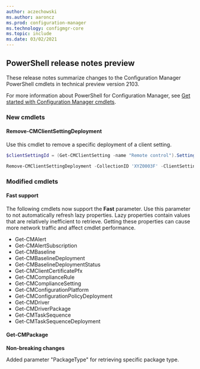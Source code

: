 ```yaml
---
author: aczechowski
ms.author: aaroncz
ms.prod: configuration-manager
ms.technology: configmgr-core
ms.topic: include
ms.date: 03/02/2021
---
```


## <a name="bkmk_powershell"></a> PowerShell release notes preview

<!--9302248-->

These release notes summarize changes to the Configuration Manager PowerShell cmdlets in technical preview version 2103.

For more information about PowerShell for Configuration Manager, see [Get started with Configuration Manager cmdlets](/powershell/sccm/overview).

### New cmdlets

#### Remove-CMClientSettingDeployment

Use this cmdlet to remove a specific deployment of a client setting.

```powershell
$clientSettingId = (Get-CMClientSetting -name "Remote control").SettingsID

Remove-CMClientSettingDeployment -CollectionID 'XYZ0003F' -ClientSettingsID $clientSettingId
```

### Modified cmdlets

#### Fast support

The following cmdlets now support the **Fast** parameter. Use this parameter to not automatically refresh lazy properties. Lazy properties contain values that are relatively inefficient to retrieve. Getting these properties can cause more network traffic and affect cmdlet performance.

- Get-CMAlert
- Get-CMAlertSubscription
- Get-CMBaseline
- Get-CMBaselineDeployment
- Get-CMBaselineDeploymentStatus
- Get-CMClientCertificatePfx
- Get-CMComplianceRule
- Get-CMComplianceSetting
- Get-CMConfigurationPlatform
- Get-CMConfigurationPolicyDeployment
- Get-CMDriver
- Get-CMDriverPackage
- Get-CMTaskSequence
- Get-CMTaskSequenceDeployment

#### Get-CMPackage

**Non-breaking changes**

Added parameter "PackageType" for retrieving specific package type.
